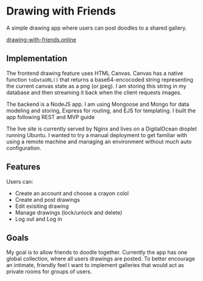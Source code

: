 # Drawing with Friends

A simple drawing app where users can post doodles to a shared gallery.

[drawing-with-friends.online]('https://drawing-with-friends.online')

## Implementation

The frontend drawing feature uses HTML Canvas. Canvas has a native function `toDataURL()` that returns a base64-encocoded string representing the current canvas state as a png (or jpeg). I am storing this string in my database and then streaming it back when the client requests images.

The backend is a NodeJS app. I am using Mongoose and Mongo for data modeling and storing, Express for routing, and EJS for templating. I built the app following REST and MVP guide

The live site is currently served by Nginx and lives on a DigitalOcean droplet running Ubuntu. I wanted to try a manual deployment to get familiar with using a remote machine and managing an environment without much auto configuration.

## Features

Users can:
- Create an account and choose a crayon colol
- Create and post drawings
- Edit exisiting drawing
- Manage drawings (lock/unlock and delete)
- Log out and Log in

## Goals

My goal is to allow friends to doodle together. Currently the app has one global collection, where all users drawings are posted. To better encourage an intimate, friendly feel I want to implement galleries that would act as private rooms for groups of users.
